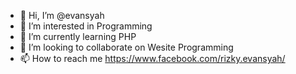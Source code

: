 - 👋 Hi, I’m @evansyah
- 👀 I’m interested in Programming
- 🌱 I’m currently learning PHP
- 💞️ I’m looking to collaborate on Wesite Programming
- 📫 How to reach me https://www.facebook.com/rizky.evansyah/

<!---
evansyah/evansyah is a ✨ special ✨ repository because its `README.md` (this file) appears on your GitHub profile.
You can click the Preview link to take a look at your changes.
--->
